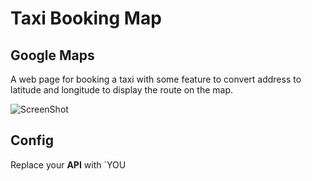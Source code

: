 # Taxi Booking Map

## Google Maps

A web page for booking a taxi with some feature to convert address to latitude and longitude to display the route on the map.

![ScreenShot](screenshot1.png)


## Config

Replace your **API** with `YOU